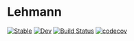 # Lehmann

[![Stable](https://img.shields.io/badge/docs-stable-blue.svg)](https://quantumstatistics.github.io/Lehmann.jl/dev)
[![Dev](https://img.shields.io/badge/docs-dev-blue.svg)](https://quantumstatistics.github.io/Lehmann.jl/dev)
[![Build Status](https://github.com/kunyuan/Lehmann.jl/workflows/CI/badge.svg)](https://github.com/quantumstatistics/Lehmann.jl/actions)
[![codecov](https://codecov.io/gh/quantumstatistics/Lehmann.jl/branch/main/graph/badge.svg?token=Uia7j4DnR9)](https://codecov.io/gh/quantumstatistics/Lehmann.jl)
<!-- [![Coverage](https://codecov.io/gh/kunyuan/Lehmann.jl/branch/master/graph/badge.svg)](https://codecov.io/gh/kunyuan/Lehmann.jl) -->
